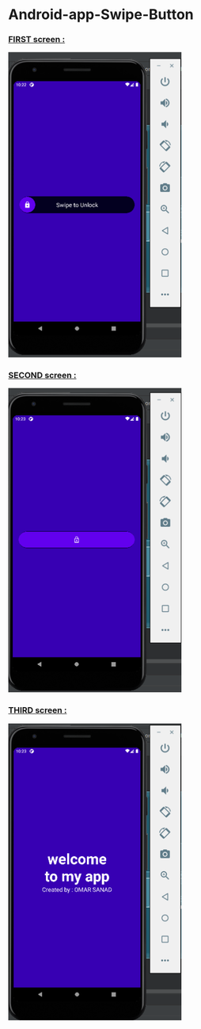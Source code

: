 # Android-app-Swipe-Button

<p align="center">
<h3><u>FIRST screen :</u></h3>
  <img src="screens/1.png" width="350" title="hover text"> 
  </br>
  <h3><u>SECOND screen :</u></h3>
   <img src="screens/2.png" width="350" title="hover text">
   </br>
   <h3><u>THIRD screen :</u></h3>
   <img src="screens/3.png" width="350" title="hover text">
</p>
